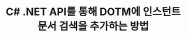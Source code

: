 ---
############################# Static ############################
layout: "auto-gen-gist"
draft: false
path: "ko/search/net/document/dotm/"
otherformats: PDF DOC DOT DOCX DOCM DOTX TXT ODT OTT RTF XLS XLT XLSX XLSM XLSB XLTX XLTM XLA XLAM ODS OTS CSV TSV XML PPT PPS POT PPTX PPTM POTX POTM PPSX PPSM ODP PST OST EML EMLX MSG ONE ZIP XHTML MHTML MD CHM EPUB FB8 

############################# Head ############################
head_title: "문서 생성 및 추가 .NET 애플리케이션 내에서 검색 및 인덱싱"
head_description: "GroupDocs.Search .NET API를 사용하면 .NET 앱 내에서 PDF DOC, DOCX, RTF, XLSX, CSV, PPTX 및 이메일 메시지와 같은 지원 형식을 검색하는 인스턴트 문서를 추가할 수 있습니다."

############################# Header ############################
title: "C# .NET API를 통해 DOTM에 인스턴트 문서 검색을 추가하는 방법 "
description: "GroupDocs.Search .NET API를 사용하면 개발자가 앱에 강력한 문서 검색 및 인덱싱 기능을 추가할 수 있습니다. PDF DOC, DOCX, RTF, XLSX, CSV, PPT, PPTX, MSG, EML 등과 같은 문서를 지원합니다. "

######################### Download Button #######################
button:
    enable: true

############################# About ############################
about:
    enable: true
    title: ".NET API를 사용하여 문서 검색 및 인덱싱을 만들고 추가하는 방법은 무엇입니까?"
    content: |
       이 페이지는 사용자가 적은 노력과 비용으로 자신의 응용 프로그램에 문서 검색 및 인덱싱 기능을 추가하는 방법을 배우는 데 도움이 됩니다. 인덱싱은 관련 검색 결과를 생성할 수 있도록 데이터를 구성하고 구조화하는 검색 엔진에서 사용하는 프로세스입니다. 목표는 사용자의 쿼리와 관련된 정보를 빠르고 정확하게 찾아 표시하는 것입니다. GroupDocs.Search for .NET은 소프트웨어 개발자가 자체 응용 프로그램 내에서 퍼지 및 동의어 알고리즘을 기반으로 고급 검색 및 인덱싱 작업을 수행할 수 있도록 하는 강력한 고성능 문서 검색 API입니다. 사용자 컴퓨터에 타사 도구나 외부 소프트웨어를 설치할 필요가 없습니다. PDF, HTML, Outlook 이메일, Microsoft Office Word, Excel 워크시트, PowerPoint 프레젠테이션, Outlook MSG, PST 등과 같이 가장 일반적으로 사용되는 문서 형식에 대한 지원이 포함되어 있습니다. 단순 단어, 부울, 정규식 검색, 대소문자 구분 검색, 유연한 퍼지, 동의어, 동음이의어, 와일드카드, 청크별 검색, 객체 유형 검색, 데이터 범위 설정 등과 같은 여러 유형의 검색을 지원합니다.

############################# content ############################
steps:
    enable: true
    block:
    - title_left: ".NET API를 통해 DOTM 문서에 대한 검색 색인 생성"
      content_left: |
       GroupDocs.Search .NET API는 새 색인을 생성하거나 자체 앱 내에서 기존 검색 색인을 열기 위한 완벽한 지원을 제공합니다. 아래 C# 코드 예제는 몇 줄의 코드를 사용하여 새 인덱스를 만들고 기존 인덱스를 여는 방법을 보여줍니다.

      title_right: "새 검색 색인을 만들거나 기존 검색 색인을 여는 방법"
      content_right: |
         * 먼저 인덱스 폴더의 경로를 지정해야 합니다.
         * [Index](https://apireference.groupdocs.com/search/net/groupdocs.search/index/constructors/2) 클래스의 인스턴스 생성
         * 위는 메모리나 디스크에 인덱스를 생성하고 기존 인덱스를 열 수도 있습니다.
       
      gisthash: "9651c19a9436afee860b7f39197f8399"
      gistfile: "create_or_open_new_search_index.cs"

    - title_left: "검색 색인에 동기적으로 DOTM 문서를 추가하는 방법"
      content_left: |
       GroupDocs.Search .NET을 사용하면 소프트웨어 개발자가 자체 .NET 앱 내에서 동기적으로 문서 인덱싱을 수행할 수 있습니다. 아래 C# .NET 코드 예제는 쉽게 동기적으로 인덱싱을 수행하는 방법을 보여줍니다. 

      title_right: "C#을 통한 동기식 문서 인덱싱"
      content_right: |
        * 먼저 인덱스 폴더의 경로를 지정해야 합니다.
        * 검색할 문서가 있는 폴더의 경로 지정
        * [Index(indexFolder)](https://apireference.groupdocs.com/search/net/groupdocs.search.indexrepository/search/methods/2) 클래스의 인스턴스 생성
        * 위는 메모리나 디스크에 인덱스를 생성하거나 기존 인덱스를 엽니다.
        * 지정된 폴더에서 동기식 인덱싱 문서
     
      gisthash: "1c5f672c83e741280fd24c58fe51f707"
      gistfile: "add_files_synchronously_to_indexing.cs"
      
    - title_left: ".NET을 통해 비동기식으로 문서 인덱싱 수행"
      content_left: |
        GroupDocs.Search .NET을 사용하면 컴퓨터 프로그래머가 자신의 .NET 앱 내에서 비동기 문서 인덱싱을 수행할 수 있습니다. 다음 .NET 코드 예제는 몇 줄의 코드로 비동기식으로 문서 인덱싱을 수행하는 방법을 보여줍니다.

      title_right: "C#을 통한 비동기식 DOTM 문서 인덱싱"
      content_right: |
        * 먼저 인덱스 폴더의 경로를 지정해야 합니다.
        * 검색할 문서가 있는 폴더의 경로 지정
        * [Index(indexFolder)](https://apireference.groupdocs.com/search/net/groupdocs.search.indexrepository/search/methods/2) 클래스의 인스턴스 생성
        * 이벤트 신청
        * 작업 완료를 나타내는 코드 작성 필요
        * 비동기 인덱싱을 위한 플래그 설정
        * 지정된 폴더에서 문서를 비동기식으로 인덱싱
     
      gisthash: "1c5f672c83e741280fd24c58fe51f707"
      gistfile: "add_files_asynchronously_to_indexing.cs"

    - title_left: "DOTM Docs .NET에서 검색 결과를 사용하고 강조 표시하는 방법"
      content_left: |
       GroupDocs.Search .NET API를 사용하면 프로그래머가 검색 결과를 해석하고 찾은 문서의 간단한 목록이나 찾은 단어와 구로 결과를 표시할 수 있습니다. 문서의 텍스트를 쉽게 강조 표시할 수도 있습니다. 다음 .NET 코드 예제는 몇 줄의 코드로 찾은 문서를 나열하고 검색 결과를 강조 표시하는 방법을 보여줍니다.

      title_right: "C#을 통해 DOTM 파일에서 검색 결과 강조 표시 "
      content_right: |
        * 색인에서 검색 수행
        * 검색 성공 후 결과 출력
        * 문서를 반복하고 찾은 문서 표시
        * 텍스트의 강조 표시
        * 강조 표시된 검색 결과로 출력 HTML 형식 문서 생성
     
      gisthash: "a5d1ad6eedd2acf12a33b541e763cdb4"
      gistfile: "how_to_list_search_result.cs"

    - title_left: "시스템 요구 사항"
      content_left: |
       GroupDocs.Search for .NET은 모든 주요 플랫폼 및 운영 체제에서 지원됩니다. 전체 시스템 요구 사항 가이드를 보려면 아래 코드를 실행하기 전에 [시스템 요구 사항](https://docs.groupdocs.com/search/net/system-requirements/)을 방문하십시오. 다음 전제 조건이 컴퓨터에 설치되어 있는지 확인하십시오. 체계:
         * 운영 체제: 마이크로소프트 윈도우, 리눅스, 맥OS
         * 개발 환경: Visual Studio, Xamarin, MonoDevelop 등
         * 프레임워크: .NET Framework, .NET Standard, .NET Core, Mono
         * 최신 버전의 GroupDocs.Search for .NET API를 [NuGet](https://www.nuget.org/packages/GroupDocs.search/)에서 가져옵니다.
        
      title_right: "GroupDocs.Assembly를 사용하는 이유"
      content_right: |
        * 메모리와 디스크에서 검색 인덱스 생성.
        * 파일, 스트림 또는 구조에서 인덱싱하는 기능.
        * 암호로 보호된 문서 색인 생성 지원.
        * 여러 인덱스 병합 지원.
        * 검색 인덱싱 중에 문서를 필터링합니다.
        * 검색 중 맞춤법 검사 지원.
        * 혼합 문자가 완전히 지원됩니다.
        * 다양한 검색 유형을 하나의 검색어로 결합합니다.
        * 간단한 단어 및 정규식 검색 지원
        * 검색 쿼리에서 별칭 대체를 완벽하게 지원합니다.

demos:
    enable: true


more_formats:
    enable: true


back_to_top:
    enable: true
---